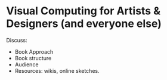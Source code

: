 # Visual Computing for Artists & Designers (and everyone else)

Discuss:

* Book Approach
* Book structure
* Audience
* Resources: wikis, online sketches.

